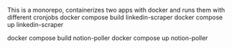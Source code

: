 This is a monorepo, containerizes two apps with docker and runs them with different cronjobs
docker compose build linkedin-scraper
docker compose up linkedin-scraper

docker compose build notion-poller
docker compose up notion-poller
